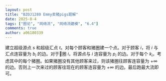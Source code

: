 ```yaml
---
layout: post
title: "BZOJ1280 Emmy卖猪pigs题解"
date: 2025-8-4
tags: ["图论", "网络流", "网络流建模", "6.4"]
comments: true
author: a06180339
---
```


建立超级源点 $s$ 和超级汇点 $t$。对每个顾客和猪圈建一个点。对于顾客 $i$，将 $i$ 与汇点连容量为 $b_i$ 的边。对于🐖圈 $i$，将源点与 $i$ 连容量为 $p_i$ 的边。对于每个 $k_i$，考虑其中的每个猪圈。如果猪圈没有其他顾客来过，则该猪圈往顾客连容量为 $+\infty$ 的边。否则上一次来过的顾客往现在的顾客连容量为 $+\infty$ 的边。最后跑最大流即可。
